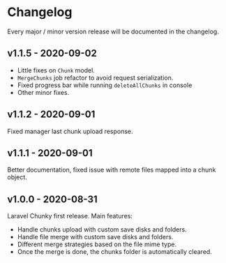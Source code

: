 # Changelog

Every major / minor version release will be documented in the changelog.

## v1.1.5 - 2020-09-02
* Little fixes on `Chunk` model. 
* `MergeChunks` job refactor to avoid request serialization. 
* Fixed progress bar while running `deleteAllChunks` in console 
* Other minor fixes.

## v1.1.2 - 2020-09-01

Fixed manager last chunk upload response.

## v1.1.1 - 2020-09-01

Better documentation, fixed issue with remote files mapped into a chunk object.

## v1.0.0 - 2020-08-31

Laravel Chunky first release. Main features:

* Handle chunks upload with custom save disks and folders.
* Handle file merge with custom save disks and folders.
* Different merge strategies based on the file mime type.
* Once the merge is done, the chunks folder is automatically cleared.